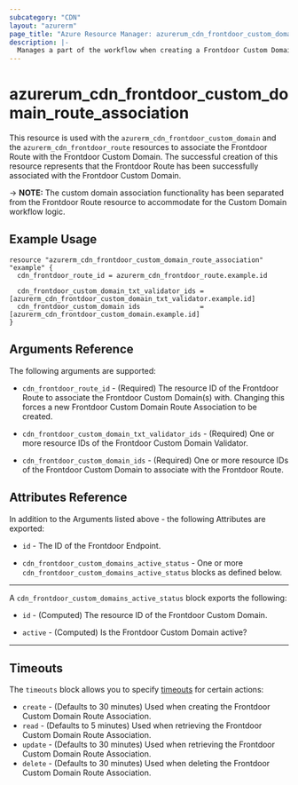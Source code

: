 ```yaml
---
subcategory: "CDN"
layout: "azurerm"
page_title: "Azure Resource Manager: azurerum_cdn_frontdoor_custom_domain_route_association"
description: |-
  Manages a part of the workflow when creating a Frontdoor Custom Domain.
---
```


# azurerum_cdn_frontdoor_custom_domain_route_association

This resource is used with the `azurerm_cdn_frontdoor_custom_domain` and the `azurerm_cdn_frontdoor_route` resources to associate the Frontdoor Route with the Frontdoor Custom Domain. The successful creation of this resource represents that the Frontdoor Route has been successfully associated with the Frontdoor Custom Domain.

-> **NOTE:** The custom domain association functionality has been separated from the Frontdoor Route resource to accommodate for the Custom Domain workflow logic.

## Example Usage

```hcl
resource "azurerm_cdn_frontdoor_custom_domain_route_association" "example" {
  cdn_frontdoor_route_id = azurerm_cdn_frontdoor_route.example.id

  cdn_frontdoor_custom_domain_txt_validator_ids = [azurerm_cdn_frontdoor_custom_domain_txt_validator.example.id]
  cdn_frontdoor_custom_domain ids               = [azurerm_cdn_frontdoor_custom_domain.example.id]
}
```

## Arguments Reference

The following arguments are supported:

* `cdn_frontdoor_route_id` - (Required) The resource ID of the Frontdoor Route to associate the Frontdoor Custom Domain(s) with. Changing this forces a new Frontdoor Custom Domain Route Association to be created.

* `cdn_frontdoor_custom_domain_txt_validator_ids` - (Required) One or more resource IDs of the Frontdoor Custom Domain Validator.

* `cdn_frontdoor_custom_domain_ids` - (Required) One or more resource IDs of the Frontdoor Custom Domain to associate with the Frontdoor Route.

## Attributes Reference

In addition to the Arguments listed above - the following Attributes are exported:

* `id` - The ID of the Frontdoor Endpoint.

* `cdn_frontdoor_custom_domains_active_status` - One or more `cdn_frontdoor_custom_domains_active_status` blocks as defined below.

---
A `cdn_frontdoor_custom_domains_active_status` block exports the following:

* `id` - (Computed) The resource ID of the Frontdoor Custom Domain.

* `active` - (Computed) Is the Frontdoor Custom Domain active?

---

## Timeouts

The `timeouts` block allows you to specify [timeouts](https://www.terraform.io/docs/configuration/resources.html#timeouts) for certain actions:

* `create` - (Defaults to 30 minutes) Used when creating the Frontdoor Custom Domain Route Association.
* `read` - (Defaults to 5 minutes) Used when retrieving the Frontdoor Custom Domain Route Association.
* `update` - (Defaults to 30 minutes) Used when retrieving the Frontdoor Custom Domain Route Association.
* `delete` - (Defaults to 30 minutes) Used when deleting the Frontdoor Custom Domain Route Association.
